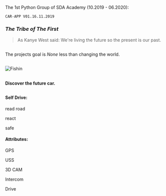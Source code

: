 ##
  The 1st Python Group of SDA Academy (10.2019 - 06.2020):

    CAR-APP V01.16.11.2019             
    
 ###  *The Tribe of The First* 
 
>As Kanye West said:
> We're living the future so
> the present is our past.
##
The projects goal is *None* less than changing the world. 
 ##

![Fishin](https://img.discogs.com/PSLvvH2ISy0uB08BrkwpQsvNNZU=/fit-in/600x936/filters:strip_icc():format(jpeg):mode_rgb():quality(90)/discogs-images/R-6705192-1425000913-3396.jpeg.jpg)

##
##
#### Discover the future car.
## 
#### Self Drive:


read road

react

safe

 #### Attributes:

GPS

USS

3D CAM

Intercom

Drive

